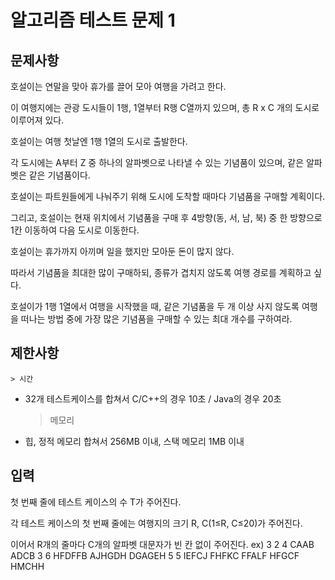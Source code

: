 # 알고리즘 테스트 문제 1
## 문제사항
호설이는 연말을 맞아 휴가를 끌어 모아 여행을 가려고 한다.

 

이 여행지에는 관광 도시들이 1행, 1열부터 R행 C열까지 있으며, 총 R x C 개의 도시로 이루어져 있다.

호설이는 여행 첫날엔 1행 1열의 도시로 출발한다.

각 도시에는 A부터 Z 중 하나의 알파벳으로 나타낼 수 있는 기념품이 있으며, 같은 알파벳은 같은 기념품이다.

 

호설이는 파트원들에게 나눠주기 위해 도시에 도착할 때마다 기념품을 구매할 계획이다.

그리고, 호설이는 현재 위치에서 기념품을 구매 후 4방향(동, 서, 남, 북) 중 한 방향으로 1칸 이동하여 다음 도시로 이동한다.

 

호설이는 휴가까지 아끼며 일을 했지만 모아둔 돈이 많지 않다.

따라서 기념품을 최대한 많이 구매하되, 종류가 겹치지 않도록 여행 경로를 계획하고 싶다.

 

호설이가 1행 1열에서 여행을 시작했을 때, 같은 기념품을 두 개 이상 사지 않도록 여행을 떠나는 방법 중에 가장 많은 기념품을 구매할 수 있는 최대 개수를 구하여라.

## 제한사항
    > 시간
* 32개 테스트케이스를 합쳐서 C/C++의 경우 10초 / Java의 경우 20초
    > 메모리
* 힙, 정적 메모리 합쳐서 256MB 이내, 스택 메모리 1MB 이내

## 입력
첫 번째 줄에 테스트 케이스의 수 T가 주어진다.


각 테스트 케이스의 첫 번째 줄에는 여행지의 크기 R, C(1≤R, C≤20)가 주어진다.


이어서 R개의 줄마다 C개의 알파벳 대문자가 빈 칸 없이 주어진다.
ex)
3
2 4
CAAB
ADCB
3 6
HFDFFB
AJHGDH
DGAGEH
5 5
IEFCJ
FHFKC
FFALF
HFGCF
HMCHH



